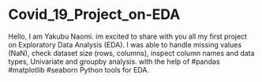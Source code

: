 # Covid_19_Project_on-EDA
Hello, I am Yakubu Naomi. im excited to share with you all my first project on Exploratory Data Analysis (EDA). I was able to handle missing values (NaN), check dataset size (rows, columns), inspect column names and data types, Univariate and groupby analysis. with the help of #pandas #matplotlib #seaborn Python tools for EDA.

